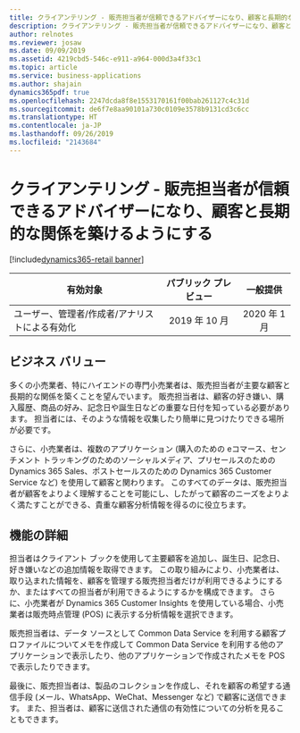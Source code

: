 ```yaml
---
title: クライアンテリング - 販売担当者が信頼できるアドバイザーになり、顧客と長期的な関係を築けるようにする
description: クライアンテリング - 販売担当者が信頼できるアドバイザーになり、顧客と長期的な関係を築けるようにする
author: relnotes
ms.reviewer: josaw
ms.date: 09/09/2019
ms.assetid: 4219cbd5-546c-e911-a964-000d3a4f33c1
ms.topic: article
ms.service: business-applications
ms.author: shajain
dynamics365pdf: true
ms.openlocfilehash: 2247dcda8f8e1553170161f00bab261127c4c31d
ms.sourcegitcommit: de6f7e8aa90101a730c0109e3578b9131cd3c6cc
ms.translationtype: HT
ms.contentlocale: ja-JP
ms.lasthandoff: 09/26/2019
ms.locfileid: "2143684"
---
```

# <a name="clienteling--empower-sales-associates-to-become-trusted-advisors-and-establish-long-term-relationships-with-customers"></a>クライアンテリング - 販売担当者が信頼できるアドバイザーになり、顧客と長期的な関係を築けるようにする
[!include[dynamics365-retail banner](../includes/dynamics365-retail.md)]

| 有効対象    |  パブリック プレビュー | 一般提供 | 
| ---------- | :----------: |:----------: |
|ユーザー、管理者/作成者/アナリストによる有効化|2019 年 10 月| 2020 年 1 月|


## <a name="business-value"></a>ビジネス バリュー
<!-- bv start -->
多くの小売業者、特にハイエンドの専門小売業者は、販売担当者が主要な顧客と長期的な関係を築くことを望んでいます。 販売担当者は、顧客の好き嫌い、購入履歴、商品の好み、記念日や誕生日などの重要な日付を知っている必要があります。 担当者には、そのような情報を収集したり簡単に見つけたりできる場所が必要です。 

さらに、小売業者は、複数のアプリケーション (購入のための eコマース、センチメント トラッキングのためのソーシャルメディア、プリセールスのための Dynamics 365 Sales、ポストセールスのための Dynamics 365 Customer Service など) を使用して顧客と関わります。 このすべてのデータは、販売担当者が顧客をよりよく理解することを可能にし、したがって顧客のニーズをよりよく満たすことができる、貴重な顧客分析情報を得るのに役立ちます。
<!-- bv end -->



## <a name="feature-details"></a>機能の詳細
<!--feature detail start -->
担当者はクライアント ブックを使用して主要顧客を追加し、誕生日、記念日、好き嫌いなどの追加情報を取得できます。 この取り組みにより、小売業者は、取り込まれた情報を、顧客を管理する販売担当者だけが利用できるようにするか、またはすべての担当者が利用できるようにするかを構成できます。 さらに、小売業者が Dynamics 365 Customer Insights を使用している場合、小売業者は販売時点管理 (POS) に表示する分析情報を選択できます。 

販売担当者は、データ ソースとして Common Data Service を利用する顧客プロファイルについてメモを作成して Common Data Service を利用する他のアプリケーションで表示したり、他のアプリケーションで作成されたメモを POS で表示したりできます。

最後に、販売担当者は、製品のコレクションを作成し、それを顧客の希望する通信手段 (メール、WhatsApp、WeChat、Messenger など) で顧客に送信できます。 また、担当者は、顧客に送信された通信の有効性についての分析を見ることもできます。
<!--feature detail end -->











